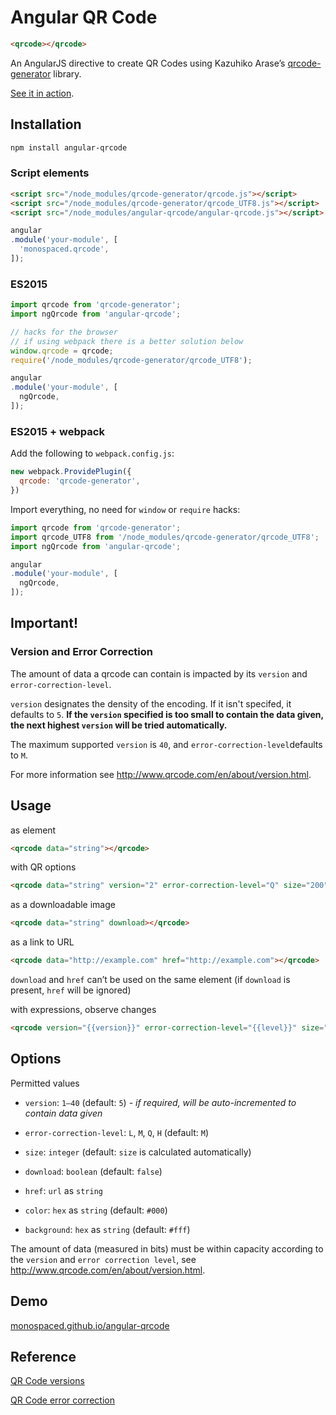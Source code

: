 Angular QR Code
===============

````html
<qrcode></qrcode>
````

An AngularJS directive to create QR Codes using Kazuhiko Arase’s [qrcode-generator](https://github.com/kazuhikoarase/qrcode-generator) library.

[See it in action](http://monospaced.github.io/angular-qrcode).

Installation
------------

````bash
npm install angular-qrcode
````

### Script elements

````html
<script src="/node_modules/qrcode-generator/qrcode.js"></script>
<script src="/node_modules/qrcode-generator/qrcode_UTF8.js"></script>
<script src="/node_modules/angular-qrcode/angular-qrcode.js"></script>
````

````js
angular
.module('your-module', [
  'monospaced.qrcode',
]);
````

### ES2015

````js
import qrcode from 'qrcode-generator';
import ngQrcode from 'angular-qrcode';

// hacks for the browser
// if using webpack there is a better solution below
window.qrcode = qrcode;
require('/node_modules/qrcode-generator/qrcode_UTF8');

angular
.module('your-module', [
  ngQrcode,
]);
````

### ES2015 + webpack

Add the following to `webpack.config.js`:

````js
new webpack.ProvidePlugin({
  qrcode: 'qrcode-generator',
})
````

Import everything, no need for `window` or `require` hacks:

````js
import qrcode from 'qrcode-generator';
import qrcode_UTF8 from '/node_modules/qrcode-generator/qrcode_UTF8';
import ngQrcode from 'angular-qrcode';

angular
.module('your-module', [
  ngQrcode,
]);
````

Important!
----------

### Version and Error Correction

The amount of data a qrcode can contain is impacted by its `version` and `error-correction-level`.

`version` designates the density of the encoding. If it isn't specifed, it defaults to `5`. __If the `version` specified is too small to contain the data given, the next highest `version` will be tried automatically.__

The maximum supported `version` is `40`, and `error-correction-level`defaults to `M`.

For more information see http://www.qrcode.com/en/about/version.html.

Usage
-----

as element

````html
<qrcode data="string"></qrcode>
````

with QR options

````html
<qrcode data="string" version="2" error-correction-level="Q" size="200" color="#fff" background="#000"></qrcode>
````

as a downloadable image

````html
<qrcode data="string" download></qrcode>
````

as a link to URL

````html
<qrcode data="http://example.com" href="http://example.com"></qrcode>
````

`download` and `href` can’t be used on the same element (if `download` is present, `href` will be ignored)

with expressions, observe changes

````html
<qrcode version="{{version}}" error-correction-level="{{level}}" size="{{size}}" data="{{var}}" href="{{var}}" color="{{color}}" background="{{background}}" download></qrcode>
````

Options
-------

Permitted values

* `version`: `1–40`  (default: `5`) _- if required, will be auto-incremented to contain data given_

* `error-correction-level`: `L`, `M`, `Q`, `H` (default: `M`)

* `size`: `integer` (default: `size` is calculated automatically)

* `download`: `boolean` (default: `false`)

* `href`: `url` as `string`

* `color`: `hex` as `string` (default: `#000`)

* `background`: `hex` as `string` (default: `#fff`)

The amount of data (measured in bits) must be within capacity according to the `version` and `error correction level`, see http://www.qrcode.com/en/about/version.html.

Demo
----------------

[monospaced.github.io/angular-qrcode](http://monospaced.github.io/angular-qrcode)

Reference
----------------

[QR Code versions](http://www.qrcode.com/en/about/version.html)

[QR Code error correction](http://www.qrcode.com/en/about/error_correction.html)
